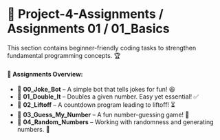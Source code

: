 # 🚀 **Project-4-Assignments / Assignments 01 / 01_Basics**  

This section contains beginner-friendly coding tasks to strengthen fundamental programming concepts. 🏆  

#### 📌 **Assignments Overview:**  
- 🤖 **00_Joke_Bot** – A simple bot that tells jokes for fun! 😆  
- 🔢 **01_Double_It** – Doubles a given number. Easy yet essential! ✅  
- 🚀 **02_Liftoff** – A countdown program leading to liftoff! ⏳  
- 🎯 **03_Guess_My_Number** – A fun number-guessing game! 🔢  
- 🎲 **04_Random_Numbers** – Working with randomness and generating numbers. 🎰  
